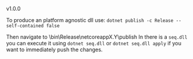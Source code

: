 v1.0.0

To produce an platform agnostic dll use:
`dotnet publish -c Release --self-contained false`

Then navigate to \bin\Release\netcoreappX.Y\publish
In there is a `seq.dll` you can execute it using
`dotnet seq.dll` or `dotnet seq.dll apply` if you want to immediately push the changes.